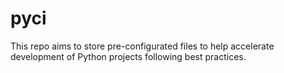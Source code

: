 # pyci
This repo aims to store pre-configurated files to help accelerate development of Python projects following best practices. 
